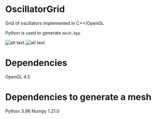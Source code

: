 # OscillatorGrid
Grid of oscillators implemented in C++/OpenGL

Python is used to generate `mesh.hpp`

![alt text](https://github.com/EQUINOX24/OscillatorGrid/blob/master/demo_hex.gif)
![alt text](https://github.com/EQUINOX24/OscillatorGrid/blob/master/demo_aquare.gif)

# Dependencies
OpenGL 4.5
# Dependencies to generate a mesh
Python 3.96
Numpy 1.21.0
